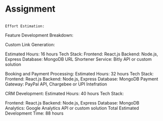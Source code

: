 # Assignment

                                                                                                           Effort Estimation:
Feature Development Breakdown:

Custom Link Generation:

Estimated Hours: 16 hours
                                                                                                                    Tech Stack:
Frontend: React.js
Backend: Node.js, Express
Database: MongoDB
URL Shortener Service: Bitly API or custom solution

Booking and Payment Processing:
Estimated Hours: 32 hours
                                                                                                                    Tech Stack:
Frontend: React.js
Backend: Node.js, Express
Database: MongoDB
Payment Gateway: PayPal API, Chargebee or UPI Intefration

CRM Development:
Estimated Hours: 40 hours
                                                                                                                     Tech Stack:

Frontend: React.js
Backend: Node.js, Express
Database: MongoDB
Analytics: Google Analytics API or custom solution
Total Estimated Development Time: 88 hours
